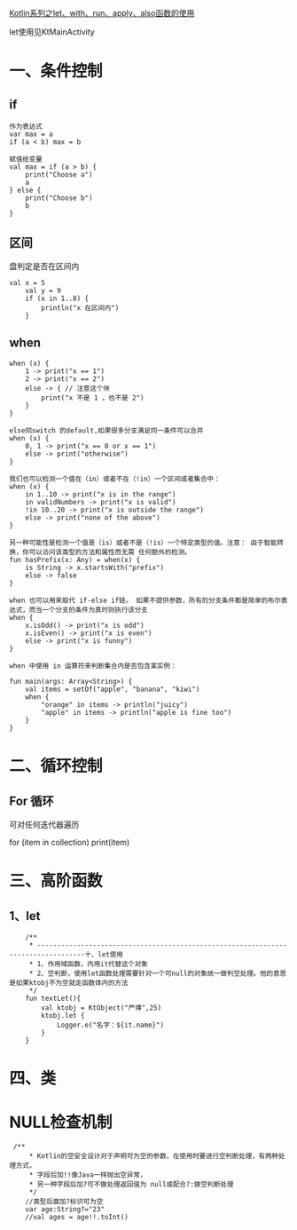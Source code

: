 
[Kotlin系列之let、with、run、apply、also函数的使用](https://blog.csdn.net/u013064109/article/details/78786646)

let使用见KtMainActivity

# 一、条件控制

## if
~~~
作为表达式
var max = a 
if (a < b) max = b

赋值给变量
val max = if (a > b) {
    print("Choose a")
    a
} else {
    print("Choose b")
    b
}
~~~
## 区间
盘判定是否在区间内
~~~
val x = 5
    val y = 9
    if (x in 1..8) {
        println("x 在区间内")
    }
~~~
## when

~~~
when (x) {
    1 -> print("x == 1")
    2 -> print("x == 2")
    else -> { // 注意这个块
        print("x 不是 1 ，也不是 2")
    }
}

else同switch 的default,如果很多分支满足同一条件可以合并
when (x) {
    0, 1 -> print("x == 0 or x == 1")
    else -> print("otherwise")
}

我们也可以检测一个值在（in）或者不在（!in）一个区间或者集合中：
when (x) {
    in 1..10 -> print("x is in the range")
    in validNumbers -> print("x is valid")
    !in 10..20 -> print("x is outside the range")
    else -> print("none of the above")
}

另一种可能性是检测一个值是（is）或者不是（!is）一个特定类型的值。注意： 由于智能转换，你可以访问该类型的方法和属性而无需 任何额外的检测。
fun hasPrefix(x: Any) = when(x) {
    is String -> x.startsWith("prefix")
    else -> false
}

when 也可以用来取代 if-else if链。 如果不提供参数，所有的分支条件都是简单的布尔表达式，而当一个分支的条件为真时则执行该分支
when {
    x.isOdd() -> print("x is odd")
    x.isEven() -> print("x is even")
    else -> print("x is funny")
}

when 中使用 in 运算符来判断集合内是否包含某实例：

fun main(args: Array<String>) {
    val items = setOf("apple", "banana", "kiwi")
    when {
        "orange" in items -> println("juicy")
        "apple" in items -> println("apple is fine too")
    }
}

~~~
# 二、循环控制

## For 循环
可对任何迭代器遍历

for (item in collection) print(item)

# 三、高阶函数

## 1、let

~~~
    /**
     * ----------------------------------------------------------------------------------十、let使用
     * 1、作用域函数，内用it代替这个对象
     * 2、空判断，使用let函数处理需要针对一个可null的对象统一做判空处理。他的意思是如果ktobj不为空就走函数体内的方法
     */
    fun textLet(){
        val ktobj = KtObject("严博",25)
        ktobj.let {
            Logger.e("名字：${it.name}")
        }
    }
~~~

# 四、类

# NULL检查机制

~~~
 /**
     * Kotlin的空安全设计对于声明可为空的参数，在使用时要进行空判断处理，有两种处理方式，
     * 字段后加!!像Java一样抛出空异常，
     * 另一种字段后加?可不做处理返回值为 null或配合?:做空判断处理
     */
    //类型后面加?标识可为空
    var age:String?="23"
    //val ages = age!!.toInt()
~~~








